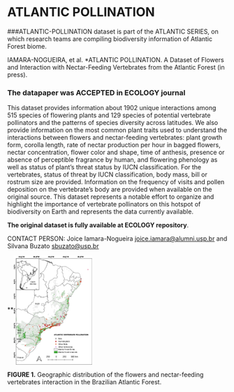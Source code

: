 # ATLANTIC POLLINATION

###ATLANTIC-POLLINATION dataset is part of the ATLANTIC SERIES, on which research teams are compiling biodiversity information of Atlantic Forest biome. 

IAMARA-NOGUEIRA, et al. *ATLANTIC POLLINATION. A Dataset of Flowers and Interaction with Nectar-Feeding Vertebrates from the Atlantic Forest (in press).


### The datapaper was ACCEPTED in ECOLOGY journal

This dataset provides information about 1902 unique interactions among 515 species of flowering plants and 129 species of potential vertebrate pollinators and the patterns of species diversity across latitudes. We also provide information on the most common plant traits used to understand the interactions between flowers and nectar-feeding vertebrates: plant growth form, corolla length, rate of nectar production per hour in bagged flowers, nectar concentration, flower color and shape, time of anthesis, presence or absence of perceptible fragrance by human, and flowering phenology as well as status of plant’s threat status by IUCN classification. For the vertebrates, status of threat by IUCN classification, body mass, bill or rostrum size are provided. Information on the frequency of visits and pollen deposition on the vertebrate’s body are provided when available on the original source. This dataset represents a notable effort to organize and highlight the importance of vertebrate pollinators on this hotspot of biodiversity on Earth and represents the data currently available.

**The original dataset is fully available at ECOLOGY repository**. 

CONTACT PERSON: Joice Iamara-Nogueira <joice.iamara@alumni.usp.br> and Silvana Buzato <sbuzato@usp.br>

**<img align="center" width="180" src="atlantic_vertebrates.jpg">

**FIGURE 1.** Geographic distribution of the flowers and nectar-feeding vertebrates interaction in the Brazilian Atlantic Forest. 
 
